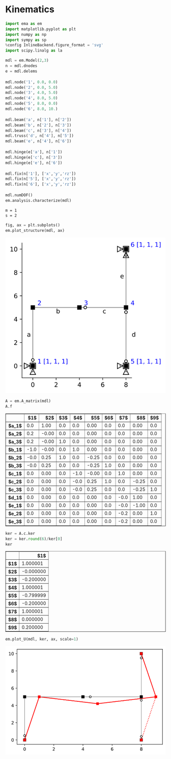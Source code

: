 
# Kinematics

```python
import ema as em
import matplotlib.pyplot as plt
import numpy as np
import sympy as sp
%config InlineBackend.figure_format = 'svg'
import scipy.linalg as la
```

```python
mdl = em.Model(2,3)
n = mdl.dnodes
e = mdl.delems

mdl.node('1', 0.0, 0.0)
mdl.node('2', 0.0, 5.0)
mdl.node('3', 4.0, 5.0)
mdl.node('4', 8.0, 5.0)
mdl.node('5', 8.0, 0.0)
mdl.node('6', 8.0, 10.)

mdl.beam('a', n['1'], n['2'])
mdl.beam('b', n['2'], n['3'])
mdl.beam('c', n['3'], n['4'])
mdl.truss('d', n['4'], n['5'])
mdl.beam('e', n['4'], n['6'])

mdl.hinge(e['a'], n['1'])
mdl.hinge(e['c'], n['3'])
mdl.hinge(e['e'], n['6'])

mdl.fix(n['1'], ['x','y','rz'])
mdl.fix(n['5'], ['x','y','rz'])
mdl.fix(n['6'], ['x','y','rz'])

mdl.numDOF()
em.analysis.characterize(mdl)
```

    m = 1
    s = 2
    


```python
fig, ax = plt.subplots()
em.plot_structure(mdl, ax)
```


![svg](output_3_0.svg)



```python
A = em.A_matrix(mdl)
A.f
```




<table border="1" class="dataframe">
  <thead>
    <tr style="text-align: right;">
      <th></th>
      <th>$1$</th>
      <th>$2$</th>
      <th>$3$</th>
      <th>$4$</th>
      <th>$5$</th>
      <th>$6$</th>
      <th>$7$</th>
      <th>$8$</th>
      <th>$9$</th>
    </tr>
  </thead>
  <tbody>
    <tr>
      <th>$a_1$</th>
      <td>0.0</td>
      <td>1.00</td>
      <td>0.0</td>
      <td>0.0</td>
      <td>0.00</td>
      <td>0.0</td>
      <td>0.0</td>
      <td>0.00</td>
      <td>0.0</td>
    </tr>
    <tr>
      <th>$a_2$</th>
      <td>0.2</td>
      <td>-0.00</td>
      <td>0.0</td>
      <td>0.0</td>
      <td>0.00</td>
      <td>0.0</td>
      <td>0.0</td>
      <td>0.00</td>
      <td>0.0</td>
    </tr>
    <tr>
      <th>$a_3$</th>
      <td>0.2</td>
      <td>-0.00</td>
      <td>1.0</td>
      <td>0.0</td>
      <td>0.00</td>
      <td>0.0</td>
      <td>0.0</td>
      <td>0.00</td>
      <td>0.0</td>
    </tr>
    <tr>
      <th>$b_1$</th>
      <td>-1.0</td>
      <td>-0.00</td>
      <td>0.0</td>
      <td>1.0</td>
      <td>0.00</td>
      <td>0.0</td>
      <td>0.0</td>
      <td>0.00</td>
      <td>0.0</td>
    </tr>
    <tr>
      <th>$b_2$</th>
      <td>-0.0</td>
      <td>0.25</td>
      <td>1.0</td>
      <td>0.0</td>
      <td>-0.25</td>
      <td>0.0</td>
      <td>0.0</td>
      <td>0.00</td>
      <td>0.0</td>
    </tr>
    <tr>
      <th>$b_3$</th>
      <td>-0.0</td>
      <td>0.25</td>
      <td>0.0</td>
      <td>0.0</td>
      <td>-0.25</td>
      <td>1.0</td>
      <td>0.0</td>
      <td>0.00</td>
      <td>0.0</td>
    </tr>
    <tr>
      <th>$c_1$</th>
      <td>0.0</td>
      <td>0.00</td>
      <td>0.0</td>
      <td>-1.0</td>
      <td>-0.00</td>
      <td>0.0</td>
      <td>1.0</td>
      <td>0.00</td>
      <td>0.0</td>
    </tr>
    <tr>
      <th>$c_2$</th>
      <td>0.0</td>
      <td>0.00</td>
      <td>0.0</td>
      <td>-0.0</td>
      <td>0.25</td>
      <td>1.0</td>
      <td>0.0</td>
      <td>-0.25</td>
      <td>0.0</td>
    </tr>
    <tr>
      <th>$c_3$</th>
      <td>0.0</td>
      <td>0.00</td>
      <td>0.0</td>
      <td>-0.0</td>
      <td>0.25</td>
      <td>0.0</td>
      <td>0.0</td>
      <td>-0.25</td>
      <td>1.0</td>
    </tr>
    <tr>
      <th>$d_1$</th>
      <td>0.0</td>
      <td>0.00</td>
      <td>0.0</td>
      <td>0.0</td>
      <td>0.00</td>
      <td>0.0</td>
      <td>-0.0</td>
      <td>1.00</td>
      <td>0.0</td>
    </tr>
    <tr>
      <th>$e_1$</th>
      <td>0.0</td>
      <td>0.00</td>
      <td>0.0</td>
      <td>0.0</td>
      <td>0.00</td>
      <td>0.0</td>
      <td>-0.0</td>
      <td>-1.00</td>
      <td>0.0</td>
    </tr>
    <tr>
      <th>$e_2$</th>
      <td>0.0</td>
      <td>0.00</td>
      <td>0.0</td>
      <td>0.0</td>
      <td>0.00</td>
      <td>0.0</td>
      <td>-0.2</td>
      <td>0.00</td>
      <td>1.0</td>
    </tr>
    <tr>
      <th>$e_3$</th>
      <td>0.0</td>
      <td>0.00</td>
      <td>0.0</td>
      <td>0.0</td>
      <td>0.00</td>
      <td>0.0</td>
      <td>-0.2</td>
      <td>0.00</td>
      <td>0.0</td>
    </tr>
  </tbody>
</table>




```python
ker = A.c.ker
ker = ker.round(6)/ker[0]
ker
```




<table border="1" class="dataframe">
  <thead>
    <tr style="text-align: right;">
      <th></th>
      <th>$1$</th>
    </tr>
  </thead>
  <tbody>
    <tr>
      <th>$1$</th>
      <td>1.000001</td>
    </tr>
    <tr>
      <th>$2$</th>
      <td>-0.000000</td>
    </tr>
    <tr>
      <th>$3$</th>
      <td>-0.200000</td>
    </tr>
    <tr>
      <th>$4$</th>
      <td>1.000001</td>
    </tr>
    <tr>
      <th>$5$</th>
      <td>-0.799999</td>
    </tr>
    <tr>
      <th>$6$</th>
      <td>-0.200000</td>
    </tr>
    <tr>
      <th>$7$</th>
      <td>1.000001</td>
    </tr>
    <tr>
      <th>$8$</th>
      <td>0.000000</td>
    </tr>
    <tr>
      <th>$9$</th>
      <td>0.200000</td>
    </tr>
  </tbody>
</table>




```python
em.plot_U(mdl, ker, ax, scale=1)
```


![svg](output_6_0.svg)

